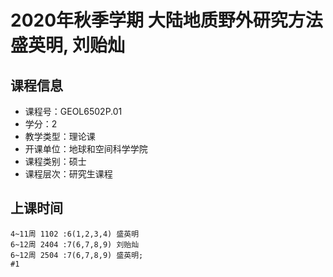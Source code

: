 # 2020年秋季学期 大陆地质野外研究方法 盛英明, 刘贻灿






## 课程信息

- 课程号：GEOL6502P.01
- 学分：2
- 教学类型：理论课
- 开课单位：地球和空间科学学院
- 课程类别：硕士
- 课程层次：研究生课程

## 上课时间

```
4~11周 1102 :6(1,2,3,4) 盛英明
6~12周 2404 :7(6,7,8,9) 刘贻灿
6~12周 2504 :7(6,7,8,9) 盛英明; 
#1 
```

